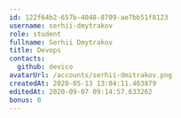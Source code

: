 ```yaml
---
id: 122f64b2-657b-4048-8709-ae7bb51f8123
username: serhii-dmytrakov
role: student
fullname: Serhii Dmytrakov
title: Devops
contacts:
  github: devico
avatarUrl: /accounts/serhii-dmitrakov.png
createdAt: 2020-05-13 13:04:11.403879
editedAt: 2020-09-07 09:14:57.633262
bonus: 0
---
```

